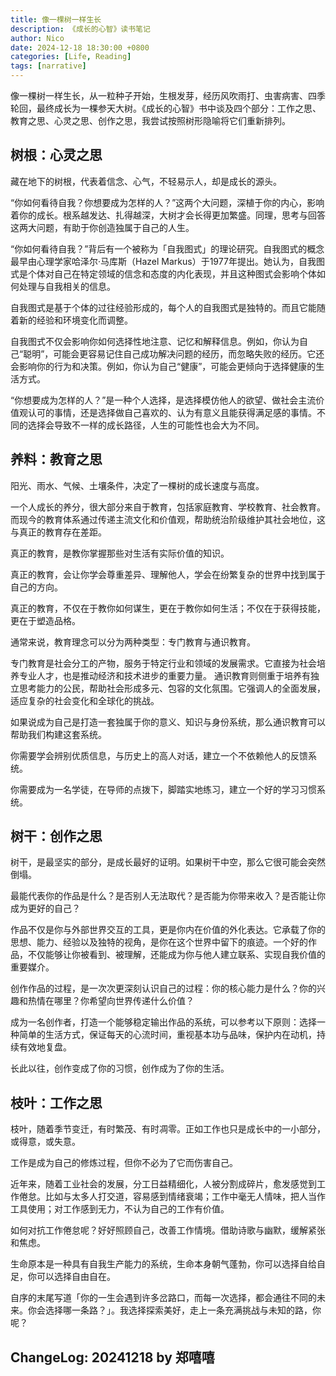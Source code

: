 ```yaml
---
title: 像一棵树一样生长
description: 《成长的心智》读书笔记
author: Nico
date: 2024-12-18 18:30:00 +0800
categories: [Life, Reading]
tags: [narrative]
---
```


像一棵树一样生长，从一粒种子开始，生根发芽，经历风吹雨打、虫害病害、四季轮回，最终成长为一棵参天大树。《成长的心智》书中谈及四个部分：工作之思、教育之思、心灵之思、创作之思，我尝试按照树形隐喻将它们重新排列。

## 树根：心灵之思

藏在地下的树根，代表着信念、心气，不轻易示人，却是成长的源头。

“你如何看待自我？你想要成为怎样的人？”这两个大问题，深植于你的内心，影响着你的成长。根系越发达、扎得越深，大树才会长得更加繁盛。同理，思考与回答这两大问题，有助于你创造独属于自己的人生。

“你如何看待自我？”背后有一个被称为「自我图式」的理论研究。自我图式的概念最早由心理学家哈泽尔·马库斯（Hazel Markus）于1977年提出。她认为，自我图式是个体对自己在特定领域的信念和态度的内化表现，并且这种图式会影响个体如何处理与自我相关的信息。

自我图式是基于个体的过往经验形成的，每个人的自我图式是独特的。而且它能随着新的经验和环境变化而调整。

自我图式不仅会影响你如何选择性地注意、记忆和解释信息。例如，你认为自己“聪明”，可能会更容易记住自己成功解决问题的经历，而忽略失败的经历。它还会影响你的行为和决策。例如，你认为自己“健康”，可能会更倾向于选择健康的生活方式。

“你想要成为怎样的人？”是一种个人选择，是选择模仿他人的欲望、做社会主流价值观认可的事情，还是选择做自己喜欢的、认为有意义且能获得满足感的事情。不同的选择会导致不一样的成长路径，人生的可能性也会大为不同。

## 养料：教育之思

阳光、雨水、气候、土壤条件，决定了一棵树的成长速度与高度。

一个人成长的养分，很大部分来自于教育，包括家庭教育、学校教育、社会教育。而现今的教育体系通过传递主流文化和价值观，帮助统治阶级维护其社会地位，这与真正的教育存在差距。

真正的教育，是教你掌握那些对生活有实际价值的知识。

真正的教育，会让你学会尊重差异、理解他人，学会在纷繁复杂的世界中找到属于自己的方向。

真正的教育，不仅在于教你如何谋生，更在于教你如何生活；不仅在于获得技能，更在于塑造品格。

通常来说，教育理念可以分为两种类型：专门教育与通识教育。

专门教育是社会分工的产物，服务于特定行业和领域的发展需求。它直接为社会培养专业人才，也是推动经济和技术进步的重要力量。
通识教育则侧重于培养有独立思考能力的公民，帮助社会形成多元、包容的文化氛围。它强调人的全面发展，适应复杂的社会变化和全球化的挑战。

如果说成为自己是打造一套独属于你的意义、知识与身份系统，那么通识教育可以帮助我们构建这套系统。

你需要学会辨别优质信息，与历史上的高人对话，建立一个不依赖他人的反馈系统。

你需要成为一名学徒，在导师的点拨下，脚踏实地练习，建立一个好的学习习惯系统。

## 树干：创作之思

树干，是最坚实的部分，是成长最好的证明。如果树干中空，那么它很可能会突然倒塌。

最能代表你的作品是什么？是否别人无法取代？是否能为你带来收入？是否能让你成为更好的自己？

作品不仅是你与外部世界交互的工具，更是你内在价值的外化表达。它承载了你的思想、能力、经验以及独特的视角，是你在这个世界中留下的痕迹。一个好的作品，不仅能够让你被看到、被理解，还能成为你与他人建立联系、实现自我价值的重要媒介。

创作作品的过程，是一次次更深刻认识自己的过程：你的核心能力是什么？你的兴趣和热情在哪里？你希望向世界传递什么价值？

成为一名创作者，打造一个能够稳定输出作品的系统，可以参考以下原则：选择一种简单的生活方式，保证每天的心流时间，重视基本功与品味，保护内在动机，持续有效地复盘。

长此以往，创作变成了你的习惯，创作成为了你的生活。

## 枝叶：工作之思

枝叶，随着季节变迁，有时繁茂、有时凋零。正如工作也只是成长中的一小部分，或得意，或失意。

工作是成为自己的修炼过程，但你不必为了它而伤害自己。

近年来，随着工业社会的发展，分工日益精细化，人被分割成碎片，愈发感觉到工作倦怠。比如与太多人打交道，容易感到情绪衰竭；工作中毫无人情味，把人当作工具使用；对工作感到无力，不认为自己的工作有价值。

如何对抗工作倦怠呢？好好照顾自己，改善工作情境。借助诗歌与幽默，缓解紧张和焦虑。

生命原本是一种具有自我生产能力的系统，生命本身朝气蓬勃，你可以选择自给自足，你可以选择自由自在。

自序的末尾写道「你的一生会遇到许多岔路口，而每一次选择，都会通往不同的未来。你会选择哪一条路？」。我选择探索美好，走上一条充满挑战与未知的路，你呢？

## ChangeLog: 20241218 by 郑嘻嘻